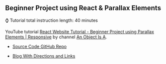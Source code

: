 ## Beginner Project using React & Parallax Elements

:watch: Tutorial total instruction length: 40 minutes

YouTube tutorial [React Website Tutorial - Beginner Project using Parallax Elements | Responsive](https://youtu.be/N0C8pwM5BGc) by channel [An Object Is A](https://www.youtube.com/c/AnObjectIsA).

- [Source Code GitHub Repo](https://github.com/an-object-is-a/react-webpage-01)

- [Blog With Directions and Links](https://javascript.plainenglish.io/react-parallax-website-design-29cdb6c09c09)

